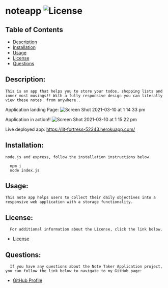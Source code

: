 # noteapp   ![License](https://img.shields.io/badge/License-MIT-blue.svg "License Badge")
  ## Table of Contents
  - [Description](#description)
  - [Installation](#installation)
  - [Usage](#usage)
  - [License](#license)
  - [Questions](#questions)

  ## Description:

    This is an app that helps you to store your todos, shopping lists and inner most musings!! With a fully responsive design you can literally view these notes  from anywhere..
    
Application landing Page:
![Screen Shot 2021-03-10 at 1 14 33 pm](https://user-images.githubusercontent.com/69836062/110568329-bd90ca80-81a2-11eb-8626-9d1aa5e023ac.png)

Application in action!!
![Screen Shot 2021-03-10 at 1 15 22 pm](https://user-images.githubusercontent.com/69836062/110568337-c08bbb00-81a2-11eb-95c6-79036c4eb995.png)

Live deployed app: https://lit-fortress-52343.herokuapp.com/
    
  ## Installation:
    node.js and express, follow the installation instructions below.
    
      npm i
      node index.js
  ## Usage:
    This note app helps users to collect their daily objectives into a responsive web application with a storage functionality.

  ## License:
      For additional information about the License, click the link below.
  - [License](https://opensource.org/licenses/MIT)

  ## Questions:
      If you have any questions about the Note Taker Application project, you can follow the link below to navigate to my GitHub page:
  - [GitHub Profile](https://github.com/alex-stew)
    
